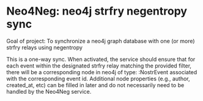 Neo4Neg: neo4j strfry negentropy sync
=====

Goal of project: To synchronize a neo4j graph database with one (or more) strfry relays using negentropy

This is a one-way sync. When activated, the service should ensure that for each event within the designated strfry relay matching the provided filter, there will be a corresponding node in neo4j of type: :NostrEvent associated with the corresponding event id. Additional node properties (e.g., author, created_at, etc) can be filled in later and do not necessarily need to be handled by the Neo4Neg service. 

